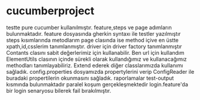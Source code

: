 # cucumberproject
testte pure cucumber kullanılmıştır.
feature,steps ve page adımların bulunmaktadır.
feature dosyasında gherkin syntaxı ile testler yazılmıştır
steps kısımlarında metodlarım
page clasında ise method içive en üstte xpath,id,csslerim tanımlanmıştır.
driver için driver factory tanımlanmıştır
Contants clasını sabit değerlerimiz için kullanabilir. Ben url için kullandım
ElementUtils clasının içinde sürekli olarak kullandığımız ve kullanacağımız methodları tanımlayabiliriz. Extend ederek diğer classlarımızda kullanımı sağladık.
config.properties dosyamızda propertylerini verip ConfigReader ile buradaki propertilerin okunmasını sağladık.
raporlamalar test-output kısmında bulunmaktadır 
paralel koşum gerçekleşmektedir
login.feature'da bir login senaryosu bilerek fail bırakılmıştır.

